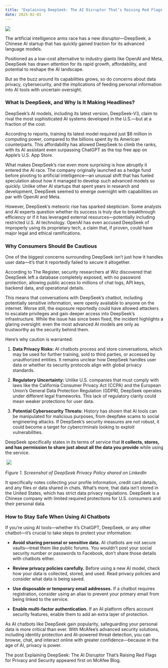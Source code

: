 ```yaml
---
title: "Explaining DeepSeek: The AI Disruptor That’s Raising Red Flags for Privacy and Security"
date: 2025-02-01
---
```


![](https://www.mcafee.com/blogs/wp-content/uploads/2025/01/1000x563_Blog_DeepSeek-300x169.jpg)

The artificial intelligence arms race has a new disruptor—DeepSeek, a Chinese AI startup that has quickly gained traction for its advanced language models.  

Positioned as a low-cost alternative to industry giants like OpenAI and Meta, DeepSeek has drawn attention for its rapid growth, affordability, and potential to reshape the AI landscape.  

But as the buzz around its capabilities grows, so do concerns about data privacy, cybersecurity, and the implications of feeding personal information into AI tools with uncertain oversight. 

### **What Is DeepSeek, and Why Is It Making Headlines?** 

DeepSeek’s AI models, including its latest version, DeepSeek-V3, claim to rival the most sophisticated AI systems developed in the U.S.—but at a fraction of the cost. 

According to reports, training its latest model required just $6 million in computing power, compared to the billions spent by its American counterparts. This affordability has allowed DeepSeek to climb the ranks, with its AI assistant even surpassing ChatGPT as the top free app on Apple’s U.S. App Store. 

What makes DeepSeek’s rise even more surprising is how abruptly it entered the AI race. The company originally launched as a hedge fund before pivoting to artificial intelligence—an unusual shift that has fueled speculation about how it managed to develop such advanced models so quickly. Unlike other AI startups that spent years in research and development, DeepSeek seemed to emerge overnight with capabilities on par with OpenAI and Meta. 

However, DeepSeek’s meteoric rise has sparked skepticism. Some analysts and AI experts question whether its success is truly due to breakthrough efficiency or if it has leveraged external resources—potentially including restricted U.S. AI technology. OpenAI has even accused DeepSeek of improperly using its proprietary tech, a claim that, if proven, could have major legal and ethical ramifications. 

### **Why Consumers Should Be Cautious** 

One of the biggest concerns surrounding DeepSeek isn’t just how it handles user data—it’s that it reportedly failed to secure it altogether.  

According to The Register, security researchers at Wiz discovered that DeepSeek left a database completely exposed, with no password protection, allowing public access to millions of chat logs, API keys, backend data, and operational details.  

This means that conversations with DeepSeek’s chatbot, including potentially sensitive information, were openly available to anyone on the internet. Worse still, the exposure reportedly could have allowed attackers to escalate privileges and gain deeper access into DeepSeek’s infrastructure. While the issue has since been fixed, the incident highlights a glaring oversight: even the most advanced AI models are only as trustworthy as the security behind them. 

Here’s why caution is warranted: 

1. **Data Privacy Risks:** AI chatbots process and store conversations, which may be used for further training, sold to third parties, or accessed by unauthorized entities. It remains unclear how DeepSeek handles user data or whether its security protocols align with global privacy standards. 

1. **Regulatory Uncertainty:** Unlike U.S. companies that must comply with laws like the California Consumer Privacy Act (CCPA) and the European Union’s General Data Protection Regulation (GDPR), DeepSeek operates under different legal frameworks. This lack of regulatory clarity could mean weaker protections for user data. 

1. **Potential Cybersecurity Threats:** History has shown that AI tools can be manipulated for malicious purposes, from deepfake scams to social engineering attacks. If DeepSeek’s security measures are not robust, it could become a target for cybercriminals looking to exploit vulnerabilities. 

DeepSeek specifically states in its terms of service that **it collects, stores, and has permission to share just about all the data you provide** while using the service.  

 ![](https://www.mcafee.com/blogs/wp-content/uploads/2025/01/Screen-Shot-2025-01-30-at-12.15.00-PM.png)

_Figure 1. Screenshot of DeepSeek Privacy Policy shared on LinkedIn_

It specifically notes collecting your profile information, credit card details, and any files or data shared in chats. What’s more, that data isn’t stored in the United States, which has strict data privacy regulations. DeepSeek is a Chinese company with limited required protections for U.S. consumers and their personal data. 

### **How to Stay Safe When Using AI Chatbots** 

If you’re using AI tools—whether it’s ChatGPT, DeepSeek, or any other chatbot—it’s crucial to take steps to protect your information: 

- **Avoid sharing personal or sensitive data.** AI chatbots are not secure vaults—treat them like public forums. You wouldn’t post your social security number or passwords to Facebook, don’t share those details with chatbots either. 

- **Review privacy policies carefully.** Before using a new AI model, check how your data is collected, stored, and used. Read privacy policies and consider what data is being saved. 

- **Use disposable or temporary email addresses.** If a chatbot requires registration, consider using an alias to prevent your primary email from being linked to the service. 

- **Enable multi-factor authentication.** If an AI platform offers account security features, enable them to add an extra layer of protection. 

As AI chatbots like DeepSeek gain popularity, safeguarding your personal data is more critical than ever. With McAfee’s advanced security solutions, including identity protection and AI-powered threat detection, you can browse, chat, and interact online with greater confidence—because in the age of AI, privacy is power. 

The post Explaining DeepSeek: The AI Disruptor That’s Raising Red Flags for Privacy and Security appeared first on McAfee Blog.
